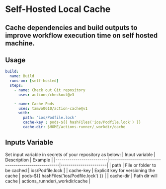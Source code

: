 # Self-Hosted Local Cache

## Cache dependencies and build outputs to improve workflow execution time on self hosted machine.

## Usage

```yml
build:
  name: Build
  runs-on: [self-hosted]
  steps:
    - name: Check out Git repository
      uses: actions/checkout@v3

    - name: Cache Pods
      uses: tamvo0610/action-cache@v1
      with:
        path: 'ios/Podfile.lock'
        cache-key : pods-${{ hashFiles('ios/Podfile.lock') }}
        cache-dir: $HOME/actions-runner/_workdir/cache
```

## Inputs Variable

Set input variable in secrets of your repository as below:
| Input variable | Description | Example |
|--------------------------|-----------------------------------------------------|-----------------------|
| path | File or folder to be cached | ios/Podfile.lock |
| cache-key | Explicit key for versioning the cache | pods-${{ hashFiles('ios/Podfile.lock') }} |
| cache-dir | Path dir will cache | actions_runnder/_workdir/cache |
